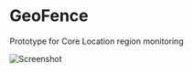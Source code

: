 # GeoFence

Prototype for Core Location region monitoring

![Screenshot](http://eu-bucket.julesjans.com.s3-eu-west-1.amazonaws.com/cee3be4dccebd800ed94da2fc0951adef593063e.png)
